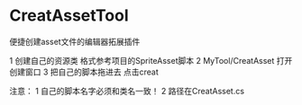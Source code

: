 # CreatAssetTool
便捷创建asset文件的编辑器拓展插件

1 创建自己的资源类 格式参考项目的SpriteAsset脚本
2 MyTool/CreatAsset 打开创建窗口
3 把自己的脚本拖进去 点击creat

注意：
1 自己的脚本名字必须和类名一致！
2 路径在CreatAsset.cs


